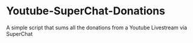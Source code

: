 # Youtube-SuperChat-Donations
A simple script that sums all the donations from a Youtube Livestream via SuperChat
